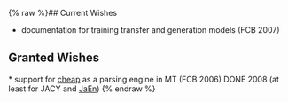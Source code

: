 {% raw %}## Current Wishes

- documentation for training transfer and generation models (FCB 2007)

## Granted Wishes

\* support for [cheap](https://blog.inductorsoftware.com/docsproto/garage/PetTop) as a parsing engine in MT (FCB 2006) DONE
2008 (at least for JACY and [JaEn](/JaEn))
<update date omitted for speed>{% endraw %}